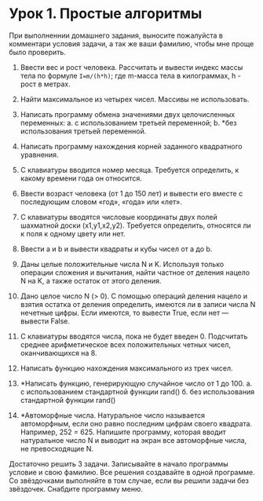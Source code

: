 # Урок 1. Простые алгоритмы
При выполненнии домашнего задания, выносите пожалуйста в комментари условия задачи, а так же ваши фамилию, чтобы мне проще было проверить.

1. Ввести вес и рост человека. Рассчитать и вывести индекс массы тела по формуле `I=m/(h*h)`; где m-масса тела в килограммах, h - рост в метрах.

2. Найти максимальное из четырех чисел. Массивы не использовать.

3. Написать программу обмена значениями двух целочисленных переменных:
 a. с использованием третьей переменной;
 b. \*без использования третьей переменной.

4. Написать программу нахождения корней заданного квадратного уравнения.

5. С клавиатуры вводится номер месяца. Требуется определить, к какому времени года он относится.

6. Ввести возраст человека (от 1 до 150 лет) и вывести его вместе с последующим словом «год», «года» или «лет».

7. С клавиатуры вводятся числовые координаты двух полей шахматной доски (x1,y1,x2,y2). Требуется определить, относятся ли к поля к одному цвету или нет.

8. Ввести a и b и вывести квадраты и кубы чисел от a до b.

9. Даны целые положительные числа N и K. Используя только операции сложения и вычитания, найти частное от деления нацело N на K, а также остаток от этого деления.

10. Дано целое число N (> 0). С помощью операций деления нацело и взятия остатка от деления определить, имеются ли в записи числа N нечетные цифры. Если имеются, то вывести True, если нет — вывести False.

11. С клавиатуры вводятся числа, пока не будет введен 0. Подсчитать среднее арифметическое всех положительных четных чисел, оканчивающихся на 8.

12. Написать функцию нахождения максимального из трех чисел.

13. \*Написать функцию, генерирующую случайное число от 1 до 100.
 а. с использованием стандартной функции rand()
 б. без использования стандартной функции rand()

14. \*Автоморфные числа. Натуральное число называется автоморфным, если оно равно последним цифрам своего квадрата. Например, 252 = 625. Напишите программу, которая вводит натуральное число N и выводит на экран все автоморфные числа, не превосходящие N.

Достаточно решить 3 задачи. Записывайте в начало программы условие и свою фамилию. Все решения создавайте в одной программе. Со звёздочками выполняйте в том случае, если вы решили задачи без звёздочек. Снабдите программу меню.